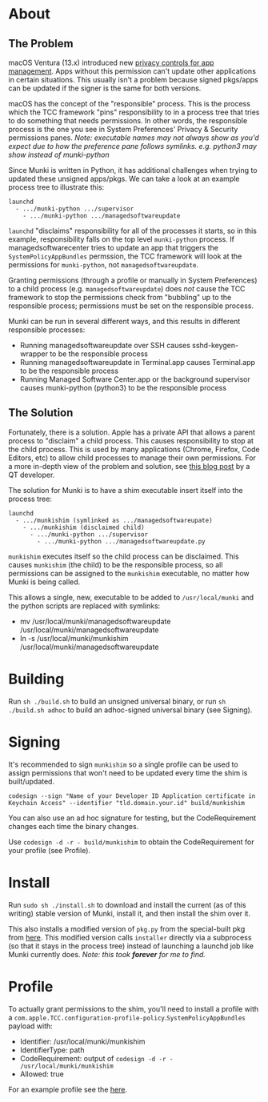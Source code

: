 # About

## The Problem

macOS Ventura (13.x) introduced new [privacy controls for app management](https://developer.apple.com/documentation/devicemanagement/privacypreferencespolicycontrol/services/identity?language=objc). Apps without this permission can't update other applications in certain situations. This usually isn't a problem because signed pkgs/apps can be updated if the signer is the same for both versions.

macOS has the concept of the "responsible" process. This is the process which the TCC framework "pins" responsibility to in a process tree that tries to do something that needs permissions. In other words, the responsible process is the one you see in System Preferences' Privacy & Security permissions panes. *Note: executable names may not always show as you'd expect due to how the preference pane follows symlinks. e.g. python3 may show instead of munki-python*

Since Munki is written in Python, it has additional challenges when trying to updated these unsigned apps/pkgs. We can take a look at an example process tree to illustrate this:

```
launchd
  - .../munki-python .../supervisor
    - .../munki-python .../managedsoftwareupdate
```

`launchd` "disclaims" responsibility for all of the processes it starts, so in this example, responsibility falls on the top level `munki-python` process. If managedsoftwarecenter tries to update an app that triggers the `SystemPolicyAppBundles` permssion, the TCC framework will look at the permissions for `munki-python`, not `managedsoftwareupdate`.

Granting permissions (through a profile or manually in System Preferences) to a child process (e.g. `managedsoftwareupdate`) does *not* cause the TCC framework to stop the permissions check from "bubbling" up to the responsible process; permissions must be set on the responsible process.

Munki can be run in several different ways, and this results in different responsible processes:

* Running managedsoftwareupdate over SSH causes sshd-keygen-wrapper to be the responsible process
* Running managedsoftwareupdate in Terminal.app causes Terminal.app to be the responsible process
* Running Managed Software Center.app or the background supervisor causes munki-python (python3) to be the responsible process

## The Solution

Fortunately, there is a solution. Apple has a private API that allows a parent process to "disclaim" a child process. This causes responsibility to stop at the child process. This is used by many applications (Chrome, Firefox, Code Editors, etc) to allow child processes to manage their own permissions. For a more in-depth view of the problem and solution, see [this blog post](https://www.qt.io/blog/the-curious-case-of-the-responsible-process) by a QT developer.

The solution for Munki is to have a shim executable insert itself into the process tree:

```
launchd
  - .../munkishim (symlinked as .../managedsoftwareupate)
    - .../munkishim (disclaimed child)
      - .../munki-python .../supervisor
        - .../munki-python .../managedsoftwareupdate.py
```

`munkishim` executes itself so the child process can be disclaimed. This causes `munkishim` (the child) to be the responsible process, so all permissions can be assigned to the `munkishim` executable, no matter how Munki is being called.

This allows a single, new, executable to be added to `/usr/local/munki` and the python scripts are replaced with symlinks:

* mv /usr/local/munki/managedsoftwareupdate /usr/local/munki/managedsoftwareupdate
* ln -s /usr/local/munki/munkishim /usr/local/munki/managedsoftwareupdate

# Building

Run `sh ./build.sh` to build an unsigned universal binary, or run `sh ./build.sh adhoc` to build an adhoc-signed universal binary (see Signing).

# Signing

It's recommended to sign `munkishim` so a single profile can be used to assign permissions that won't need to be updated every time the shim is built/updated.

`codesign --sign "Name of your Developer ID Application certificate in Keychain Access" --identifier "tld.domain.your.id" build/munkishim`

You can also use an ad hoc signature for testing, but the CodeRequirement changes each time the binary changes.

Use `codesign -d -r - build/munkishim` to obtain the CodeRequirement for your profile (see Profile).

# Install

Run `sudo sh ./install.sh` to download and install the current (as of this writing) stable version of Munki, install it, and then install the shim over it.

This also installs a modified version of `pkg.py` from the special-built pkg from [here](https://groups.google.com/g/munki-dev/c/hFy4y4g4okc). This modified version calls `installer` directly via a subprocess (so that it stays in the process tree) instead of launching a launchd job like Munki currently does. *Note: this took **forever** for me to find.*

# Profile

To actually grant permissions to the shim, you'll need to install a profile with a `com.apple.TCC.configuration-profile-policy`.`SystemPolicyAppBundles` payload with:

* Identifier: /usr/local/munki/munkishim
* IdentifierType: path
* CodeRequirement: output of `codesign -d -r - /usr/local/munki/munkishim`
* Allowed: true

For an example profile see the [here](https://groups.google.com/g/munki-dev/c/hFy4y4g4okc).
